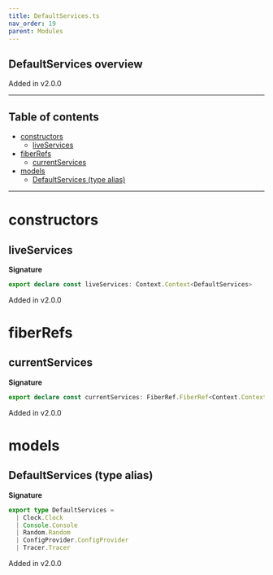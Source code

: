 ```yaml
---
title: DefaultServices.ts
nav_order: 19
parent: Modules
---
```


## DefaultServices overview

Added in v2.0.0

---

<h2 class="text-delta">Table of contents</h2>

- [constructors](#constructors)
  - [liveServices](#liveservices)
- [fiberRefs](#fiberrefs)
  - [currentServices](#currentservices)
- [models](#models)
  - [DefaultServices (type alias)](#defaultservices-type-alias)

---

# constructors

## liveServices

**Signature**

```ts
export declare const liveServices: Context.Context<DefaultServices>
```

Added in v2.0.0

# fiberRefs

## currentServices

**Signature**

```ts
export declare const currentServices: FiberRef.FiberRef<Context.Context<DefaultServices>>
```

Added in v2.0.0

# models

## DefaultServices (type alias)

**Signature**

```ts
export type DefaultServices =
  | Clock.Clock
  | Console.Console
  | Random.Random
  | ConfigProvider.ConfigProvider
  | Tracer.Tracer
```

Added in v2.0.0
